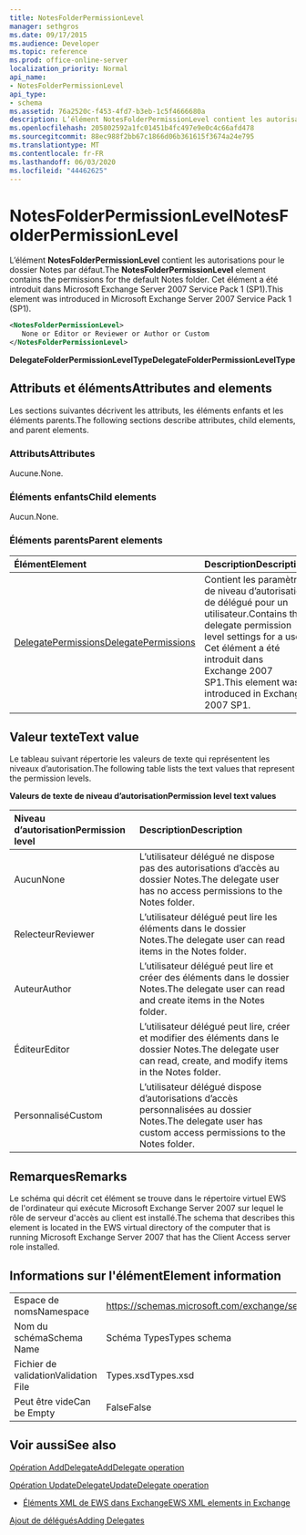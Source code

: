 ```yaml
---
title: NotesFolderPermissionLevel
manager: sethgros
ms.date: 09/17/2015
ms.audience: Developer
ms.topic: reference
ms.prod: office-online-server
localization_priority: Normal
api_name:
- NotesFolderPermissionLevel
api_type:
- schema
ms.assetid: 76a2520c-f453-4fd7-b3eb-1c5f4666680a
description: L’élément NotesFolderPermissionLevel contient les autorisations pour le dossier Notes par défaut. Cet élément a été introduit dans Microsoft Exchange Server 2007 Service Pack 1 (SP1).
ms.openlocfilehash: 205802592a1fc01451b4fc497e9e0c4c66afd478
ms.sourcegitcommit: 88ec988f2bb67c1866d06b361615f3674a24e795
ms.translationtype: MT
ms.contentlocale: fr-FR
ms.lasthandoff: 06/03/2020
ms.locfileid: "44462625"
---
```

# <a name="notesfolderpermissionlevel"></a><span data-ttu-id="c71bd-104">NotesFolderPermissionLevel</span><span class="sxs-lookup"><span data-stu-id="c71bd-104">NotesFolderPermissionLevel</span></span>

<span data-ttu-id="c71bd-105">L’élément **NotesFolderPermissionLevel** contient les autorisations pour le dossier Notes par défaut.</span><span class="sxs-lookup"><span data-stu-id="c71bd-105">The **NotesFolderPermissionLevel** element contains the permissions for the default Notes folder.</span></span> <span data-ttu-id="c71bd-106">Cet élément a été introduit dans Microsoft Exchange Server 2007 Service Pack 1 (SP1).</span><span class="sxs-lookup"><span data-stu-id="c71bd-106">This element was introduced in Microsoft Exchange Server 2007 Service Pack 1 (SP1).</span></span> 
  
```xml
<NotesFolderPermissionLevel>
   None or Editor or Reviewer or Author or Custom
</NotesFolderPermissionLevel>
```

 <span data-ttu-id="c71bd-107">**DelegateFolderPermissionLevelType**</span><span class="sxs-lookup"><span data-stu-id="c71bd-107">**DelegateFolderPermissionLevelType**</span></span>
## <a name="attributes-and-elements"></a><span data-ttu-id="c71bd-108">Attributs et éléments</span><span class="sxs-lookup"><span data-stu-id="c71bd-108">Attributes and elements</span></span>

<span data-ttu-id="c71bd-109">Les sections suivantes décrivent les attributs, les éléments enfants et les éléments parents.</span><span class="sxs-lookup"><span data-stu-id="c71bd-109">The following sections describe attributes, child elements, and parent elements.</span></span>
  
### <a name="attributes"></a><span data-ttu-id="c71bd-110">Attributs</span><span class="sxs-lookup"><span data-stu-id="c71bd-110">Attributes</span></span>

<span data-ttu-id="c71bd-111">Aucune.</span><span class="sxs-lookup"><span data-stu-id="c71bd-111">None.</span></span>
  
### <a name="child-elements"></a><span data-ttu-id="c71bd-112">Éléments enfants</span><span class="sxs-lookup"><span data-stu-id="c71bd-112">Child elements</span></span>

<span data-ttu-id="c71bd-113">Aucun.</span><span class="sxs-lookup"><span data-stu-id="c71bd-113">None.</span></span>
  
### <a name="parent-elements"></a><span data-ttu-id="c71bd-114">Éléments parents</span><span class="sxs-lookup"><span data-stu-id="c71bd-114">Parent elements</span></span>

|<span data-ttu-id="c71bd-115">**Élément**</span><span class="sxs-lookup"><span data-stu-id="c71bd-115">**Element**</span></span>|<span data-ttu-id="c71bd-116">**Description**</span><span class="sxs-lookup"><span data-stu-id="c71bd-116">**Description**</span></span>|
|:-----|:-----|
|[<span data-ttu-id="c71bd-117">DelegatePermissions</span><span class="sxs-lookup"><span data-stu-id="c71bd-117">DelegatePermissions</span></span>](delegatepermissions.md) <br/> |<span data-ttu-id="c71bd-118">Contient les paramètres de niveau d’autorisation de délégué pour un utilisateur.</span><span class="sxs-lookup"><span data-stu-id="c71bd-118">Contains the delegate permission level settings for a user.</span></span> <span data-ttu-id="c71bd-119">Cet élément a été introduit dans Exchange 2007 SP1.</span><span class="sxs-lookup"><span data-stu-id="c71bd-119">This element was introduced in Exchange 2007 SP1.</span></span>  <br/> |
   
## <a name="text-value"></a><span data-ttu-id="c71bd-120">Valeur texte</span><span class="sxs-lookup"><span data-stu-id="c71bd-120">Text value</span></span>

<span data-ttu-id="c71bd-121">Le tableau suivant répertorie les valeurs de texte qui représentent les niveaux d’autorisation.</span><span class="sxs-lookup"><span data-stu-id="c71bd-121">The following table lists the text values that represent the permission levels.</span></span>
  
<span data-ttu-id="c71bd-122">**Valeurs de texte de niveau d’autorisation**</span><span class="sxs-lookup"><span data-stu-id="c71bd-122">**Permission level text values**</span></span>

|<span data-ttu-id="c71bd-123">**Niveau d’autorisation**</span><span class="sxs-lookup"><span data-stu-id="c71bd-123">**Permission level**</span></span>|<span data-ttu-id="c71bd-124">**Description**</span><span class="sxs-lookup"><span data-stu-id="c71bd-124">**Description**</span></span>|
|:-----|:-----|
|<span data-ttu-id="c71bd-125">Aucun</span><span class="sxs-lookup"><span data-stu-id="c71bd-125">None</span></span>  <br/> |<span data-ttu-id="c71bd-126">L’utilisateur délégué ne dispose pas des autorisations d’accès au dossier Notes.</span><span class="sxs-lookup"><span data-stu-id="c71bd-126">The delegate user has no access permissions to the Notes folder.</span></span>  <br/> |
|<span data-ttu-id="c71bd-127">Relecteur</span><span class="sxs-lookup"><span data-stu-id="c71bd-127">Reviewer</span></span>  <br/> |<span data-ttu-id="c71bd-128">L’utilisateur délégué peut lire les éléments dans le dossier Notes.</span><span class="sxs-lookup"><span data-stu-id="c71bd-128">The delegate user can read items in the Notes folder.</span></span>  <br/> |
|<span data-ttu-id="c71bd-129">Auteur</span><span class="sxs-lookup"><span data-stu-id="c71bd-129">Author</span></span>  <br/> |<span data-ttu-id="c71bd-130">L’utilisateur délégué peut lire et créer des éléments dans le dossier Notes.</span><span class="sxs-lookup"><span data-stu-id="c71bd-130">The delegate user can read and create items in the Notes folder.</span></span>  <br/> |
|<span data-ttu-id="c71bd-131">Éditeur</span><span class="sxs-lookup"><span data-stu-id="c71bd-131">Editor</span></span>  <br/> |<span data-ttu-id="c71bd-132">L’utilisateur délégué peut lire, créer et modifier des éléments dans le dossier Notes.</span><span class="sxs-lookup"><span data-stu-id="c71bd-132">The delegate user can read, create, and modify items in the Notes folder.</span></span>  <br/> |
|<span data-ttu-id="c71bd-133">Personnalisé</span><span class="sxs-lookup"><span data-stu-id="c71bd-133">Custom</span></span>  <br/> |<span data-ttu-id="c71bd-134">L’utilisateur délégué dispose d’autorisations d’accès personnalisées au dossier Notes.</span><span class="sxs-lookup"><span data-stu-id="c71bd-134">The delegate user has custom access permissions to the Notes folder.</span></span>  <br/> |
   
## <a name="remarks"></a><span data-ttu-id="c71bd-135">Remarques</span><span class="sxs-lookup"><span data-stu-id="c71bd-135">Remarks</span></span>

<span data-ttu-id="c71bd-136">Le schéma qui décrit cet élément se trouve dans le répertoire virtuel EWS de l'ordinateur qui exécute Microsoft Exchange Server 2007 sur lequel le rôle de serveur d'accès au client est installé.</span><span class="sxs-lookup"><span data-stu-id="c71bd-136">The schema that describes this element is located in the EWS virtual directory of the computer that is running Microsoft Exchange Server 2007 that has the Client Access server role installed.</span></span>
  
## <a name="element-information"></a><span data-ttu-id="c71bd-137">Informations sur l'élément</span><span class="sxs-lookup"><span data-stu-id="c71bd-137">Element information</span></span>

|||
|:-----|:-----|
|<span data-ttu-id="c71bd-138">Espace de noms</span><span class="sxs-lookup"><span data-stu-id="c71bd-138">Namespace</span></span>  <br/> |https://schemas.microsoft.com/exchange/services/2006/types  <br/> |
|<span data-ttu-id="c71bd-139">Nom du schéma</span><span class="sxs-lookup"><span data-stu-id="c71bd-139">Schema Name</span></span>  <br/> |<span data-ttu-id="c71bd-140">Schéma Types</span><span class="sxs-lookup"><span data-stu-id="c71bd-140">Types schema</span></span>  <br/> |
|<span data-ttu-id="c71bd-141">Fichier de validation</span><span class="sxs-lookup"><span data-stu-id="c71bd-141">Validation File</span></span>  <br/> |<span data-ttu-id="c71bd-142">Types.xsd</span><span class="sxs-lookup"><span data-stu-id="c71bd-142">Types.xsd</span></span>  <br/> |
|<span data-ttu-id="c71bd-143">Peut être vide</span><span class="sxs-lookup"><span data-stu-id="c71bd-143">Can be Empty</span></span>  <br/> |<span data-ttu-id="c71bd-144">False</span><span class="sxs-lookup"><span data-stu-id="c71bd-144">False</span></span>  <br/> |
   
## <a name="see-also"></a><span data-ttu-id="c71bd-145">Voir aussi</span><span class="sxs-lookup"><span data-stu-id="c71bd-145">See also</span></span>



[<span data-ttu-id="c71bd-146">Opération AddDelegate</span><span class="sxs-lookup"><span data-stu-id="c71bd-146">AddDelegate operation</span></span>](adddelegate-operation.md)
  
[<span data-ttu-id="c71bd-147">Opération UpdateDelegate</span><span class="sxs-lookup"><span data-stu-id="c71bd-147">UpdateDelegate operation</span></span>](updatedelegate-operation.md)


- [<span data-ttu-id="c71bd-148">Éléments XML de EWS dans Exchange</span><span class="sxs-lookup"><span data-stu-id="c71bd-148">EWS XML elements in Exchange</span></span>](ews-xml-elements-in-exchange.md)


[<span data-ttu-id="c71bd-149">Ajout de délégués</span><span class="sxs-lookup"><span data-stu-id="c71bd-149">Adding Delegates</span></span>](https://msdn.microsoft.com/library/3a744150-66a3-4a13-9433-793603ba5038%28Office.15%29.aspx)

